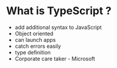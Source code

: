 # What is TypeScript ?
- add additional syntax to JavaScript
- Object oriented
- can launch apps
- catch errors easily
- type definition
- Corporate care taker - Microsoft